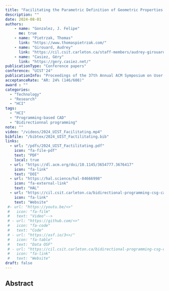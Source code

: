 ```yaml
---
title: "Facilitating the Parametric Definition of Geometric Properties in Programming-Based CAD"
description: ""
date: 2024-08-01
authors:
    - name: "Gonzalez, J. Felipe" 
      me: true
    - name: "Pietrzak, Thomas"
      link: "https://www.thomaspietrzak.com/"
    - name: "Girouard, Audrey"
      link: "https://cil.csit.carleton.ca/staff-members/audrey-girouard/"
    - name: "Casiez, Géry"
      link: "https://gery.casiez.net/"
publicationType: "Conference papers"
conference: "UIST'24"
publicationInfo: "Proceedings of the 37th Annual ACM Symposium on User Interface Software and Technology"
acceptanceRate: "AR: 24% (146/608)"
award : ""
categories:
  - "Technology"
  - "Research"
  - "HCI"
tags:
  - "HCI"
  - "Programming-based CAD"
  - "Bidirectionnal programming"
note: ""
video: "/videos/2024_UIST_Facilitating.mp4"
bibfile: "/bibtex/2024_UIST_Factilitating.bib"
links:
  - url: "/pdfs/2024_UIST_Factilitating.pdf"
    icon: "fa-file-pdf"
    text: "PDF"
    local: true
  - url: "https://dl.acm.org/doi/10.1145/3654777.3676417"
    icon: "fa-link"
    text: "DOI"
  - url: "https://hal.science/hal-04666998"
    icon: "fa-external-link"
    text: "HAL"
  - url: "https://cil.csit.carleton.ca/bidirectional-programming-csg-cad/"
    icon: "fa-link"
    text: "Website"
 #- url: "https://youtu.be/<>"
 #   icon: "fa-film"
 #   text: "Video"-->
 # - url: "https://github.com/<>"
 #   icon: "fa-code"
 #   text: "Code"
 # - url: "https://osf.io/3<>/"
 #   icon: "fa-table"
 #   text: "Data OSF"
 # - url: "https://cil.csit.carleton.ca/bidirectional-programming-csg-cad/"
 #   icon: "fa-link"
 #   text: "Website"
draft: false
---
```




## Abstract

